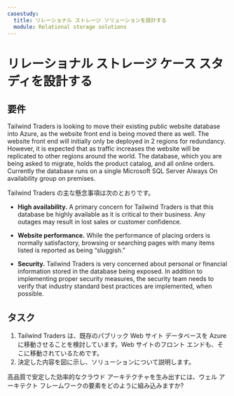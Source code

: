 ```yaml
---
casestudy:
  title: リレーショナル ストレージ ソリューションを設計する
  module: Relational storage solutions
---
```

# <a name="design-relational-storage-case-study"></a>リレーショナル ストレージ ケース スタディを設計する

## <a name="requirements"></a>要件

Tailwind Traders is looking to move their existing public website database into Azure, as the website front end is being moved there as well.  The website front end will initially only be deployed in 2 regions for redundancy.  However, it is expected that as traffic increases the website will be replicated to other regions around the world. The database, which you are being asked to migrate, holds the product catalog, and all online orders.  Currently the database runs on a single Microsoft SQL Server Always On availability group on premises.

Tailwind Traders の主な懸念事項は次のとおりです。

-   <bpt id="p1">**</bpt>High availability.<ept id="p1">**</ept>  A primary concern for Tailwind Traders is that this database be highly available as it is critical to their business.  Any outages may result in lost sales or customer confidence.

-   <bpt id="p1">**</bpt>Website performance.<ept id="p1">**</ept>  While the performance of placing orders is normally satisfactory, browsing or searching pages with many items listed is reported as being “sluggish.”

-   <bpt id="p1">**</bpt>Security.<ept id="p1">**</ept>  Tailwind Traders is very concerned about personal or financial information stored in the database being exposed.  In addition to implementing proper security measures, the security team needs to verify that industry standard best practices are implemented, when possible.


## <a name="tasks"></a>タスク

1.  Tailwind Traders は、既存のパブリック Web サイト データベースを Azure に移動させることを検討しています。Web サイトのフロント エンドも、そこに移動されているためです。 
2.  決定した内容を図に示し、ソリューションについて説明します。 

高品質で安定した効率的なクラウド アーキテクチャを生み出すには、ウェル アーキテクト フレームワークの要素をどのように組み込みますか?

